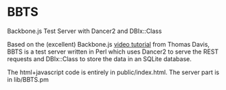 BBTS
====

Backbone.js Test Server with Dancer2 and DBIx::Class


Based on the (excellent) Backbone.js [video tutorial](https://www.youtube.com/watch?v=FZSjvWtUxYk) from Thomas Davis,
BBTS is a test server written in Perl which uses Dancer2 to serve the REST requests and DBIx::Class to store the data
in an SQLite database.

The html+javascript code is entirely in public/index.html.
The server part is in lib/BBTS.pm
